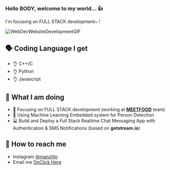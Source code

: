 ###  Hello BODY, welcome to my world... 👍

I'm focusing on FULL STACK development~ !

![WebDevWebsiteDevelopmentGIF](https://user-images.githubusercontent.com/100318920/197442861-8d8ec35f-5a96-468f-8790-92e14fb6cdc8.gif)


## 🗣️ Coding Language I get

- 👌  C++/C
- 👌  Python
- 👌  Javascript


## 🚩 What I am doing


- 🏅 Focusing on FULL STACK development (working at [**MEETFOOD**](https://meetfood.us/) team)
- 📌 Using Machine Learning Embedded system for Person Detection
- 💻 Build and Deploy a Full Stack Realtime Chat Messaging App with Authentication & SMS Notifications (based on **getstream.io**)


## 📢 How to reach me

- Instagram [@manzitlo](https://www.instagram.com/manzitlo/)
- Email me [OnClick Here](mailto:hellolwz1120@gmail.com)
